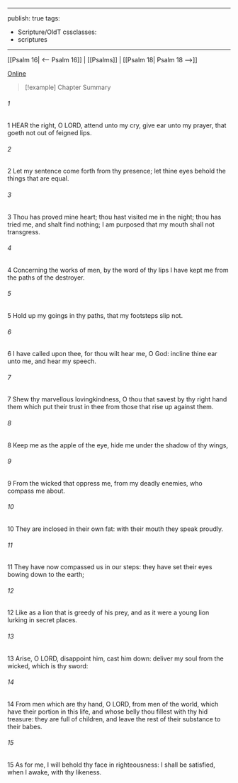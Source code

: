 

---
publish: true
tags:
  - Scripture/OldT
cssclasses:
  - scriptures
---
[[Psalm 16| <-- Psalm 16]] | [[Psalms]] | [[Psalm 18| Psalm 18 -->]]

[Online](https://churchofjesuschrist.org/study/scriptures/ot/ps/17?lang=eng)

>[!example] Chapter Summary
>
###### 1
1 HEAR the right, O LORD, attend unto my cry, give ear unto my prayer, that goeth not out of feigned lips.
###### 2
2 Let my sentence come forth from thy presence; let thine eyes behold the things that are equal.
###### 3
3 Thou has proved mine heart; thou hast visited me in the night; thou has tried me, and shalt find nothing; I am purposed that my mouth shall not transgress.
###### 4
4 Concerning the works of men, by the word of thy lips I have kept me from the paths of the destroyer.
###### 5
5 Hold up my goings in thy paths, that my footsteps slip not.
###### 6
6 I have called upon thee, for thou wilt hear me, O God: incline thine ear unto me, and hear my speech.
###### 7
7 Shew thy marvellous lovingkindness, O thou that savest by thy right hand them which put their trust in thee from those that rise up against them.
###### 8
8 Keep me as the apple of the eye, hide me under the shadow of thy wings,
###### 9
9 From the wicked that oppress me, from my deadly enemies, who compass me about.
###### 10
10 They are inclosed in their own fat: with their mouth they speak proudly.
###### 11
11 They have now compassed us in our steps: they have set their eyes bowing down to the earth;
###### 12
12 Like as a lion that is greedy of his prey, and as it were a young lion lurking in secret places.
###### 13
13 Arise, O LORD, disappoint him, cast him down: deliver my soul from the wicked, which is thy sword:
###### 14
14 From men which are thy hand, O LORD, from men of the world, which have their portion in this life, and whose belly thou fillest with thy hid treasure: they are full of children, and leave the rest of their substance to their babes.
###### 15
15 As for me, I will behold thy face in righteousness: I shall be satisfied, when I awake, with thy likeness.



